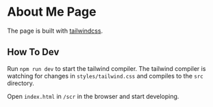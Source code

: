 # About Me Page

The page is built with [tailwindcss](https://tailwindcss.com/).

## How To Dev

Run `npm run dev` to start the tailwind compiler. The tailwind compiler is watching for changes in `styles/tailwind.css` and compiles to the `src` directory.

Open `index.html` in `/scr` in the browser and start developing.
